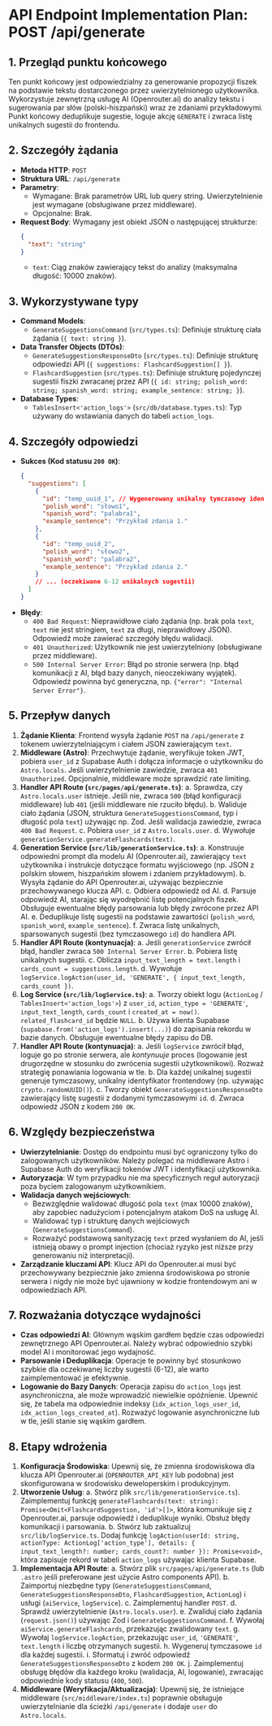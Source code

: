 # API Endpoint Implementation Plan: POST /api/generate

## 1. Przegląd punktu końcowego
Ten punkt końcowy jest odpowiedzialny za generowanie propozycji fiszek na podstawie tekstu dostarczonego przez uwierzytelnionego użytkownika. Wykorzystuje zewnętrzną usługę AI (Openrouter.ai) do analizy tekstu i sugerowania par słów (polski-hiszpański) wraz ze zdaniami przykładowymi. Punkt końcowy deduplikuje sugestie, loguje akcję `GENERATE` i zwraca listę unikalnych sugestii do frontendu.

## 2. Szczegóły żądania
- **Metoda HTTP**: `POST`
- **Struktura URL**: `/api/generate`
- **Parametry**:
  - Wymagane: Brak parametrów URL lub query string. Uwierzytelnienie jest wymagane (obsługiwane przez middleware).
  - Opcjonalne: Brak.
- **Request Body**: Wymagany jest obiekt JSON o następującej strukturze:
  ```json
  {
    "text": "string"
  }
  ```
  - `text`: Ciąg znaków zawierający tekst do analizy (maksymalna długość: 10000 znaków).

## 3. Wykorzystywane typy
- **Command Models**:
  - `GenerateSuggestionsCommand` (`src/types.ts`): Definiuje strukturę ciała żądania (`{ text: string }`).
- **Data Transfer Objects (DTOs)**:
  - `GenerateSuggestionsResponseDto` (`src/types.ts`): Definiuje strukturę odpowiedzi API (`{ suggestions: FlashcardSuggestion[] }`).
  - `FlashcardSuggestion` (`src/types.ts`): Definiuje strukturę pojedynczej sugestii fiszki zwracanej przez API (`{ id: string; polish_word: string; spanish_word: string; example_sentence: string; }`).
- **Database Types**:
  - `TablesInsert<'action_logs'>` (`src/db/database.types.ts`): Typ używany do wstawiania danych do tabeli `action_logs`.

## 4. Szczegóły odpowiedzi
- **Sukces (Kod statusu `200 OK`)**:
  ```json
  {
    "suggestions": [
      {
        "id": "temp_uuid_1", // Wygenerowany unikalny tymczasowy identyfikator frontendowy
        "polish_word": "słowo1",
        "spanish_word": "palabra1",
        "example_sentence": "Przykład zdania 1."
      },
      {
        "id": "temp_uuid_2",
        "polish_word": "słowo2",
        "spanish_word": "palabra2",
        "example_sentence": "Przykład zdania 2."
      }
      // ... (oczekiwane 6-12 unikalnych sugestii)
    ]
  }
  ```
- **Błędy**:
  - `400 Bad Request`: Nieprawidłowe ciało żądania (np. brak pola `text`, `text` nie jest stringiem, `text` za długi, nieprawidłowy JSON). Odpowiedź może zawierać szczegóły błędu walidacji.
  - `401 Unauthorized`: Użytkownik nie jest uwierzytelniony (obsługiwane przez middleware).
  - `500 Internal Server Error`: Błąd po stronie serwera (np. błąd komunikacji z AI, błąd bazy danych, nieoczekiwany wyjątek). Odpowiedź powinna być generyczna, np. `{"error": "Internal Server Error"}`.

## 5. Przepływ danych
1.  **Żądanie Klienta**: Frontend wysyła żądanie `POST` na `/api/generate` z tokenem uwierzytelniającym i ciałem JSON zawierającym `text`.
2.  **Middleware (Astro)**: Przechwytuje żądanie, weryfikuje token JWT, pobiera `user_id` z Supabase Auth i dołącza informacje o użytkowniku do `Astro.locals`. Jeśli uwierzytelnienie zawiedzie, zwraca `401 Unauthorized`. Opcjonalnie, middleware może sprawdzić rate limiting.
3.  **Handler API Route (`src/pages/api/generate.ts`)**:
    a. Sprawdza, czy `Astro.locals.user` istnieje. Jeśli nie, zwraca `500` (błąd konfiguracji middleware) lub `401` (jeśli middleware nie rzuciło błędu).
    b. Waliduje ciało żądania (JSON, struktura `GenerateSuggestionsCommand`, typ i długość pola `text`) używając np. Zod. Jeśli walidacja zawiedzie, zwraca `400 Bad Request`.
    c. Pobiera `user_id` z `Astro.locals.user`.
    d. Wywołuje `generationService.generateFlashcards(text)`.
4.  **Generation Service (`src/lib/generationService.ts`)**:
    a. Konstruuje odpowiedni prompt dla modelu AI (Openrouter.ai), zawierający `text` użytkownika i instrukcje dotyczące formatu wyjściowego (np. JSON z polskim słowem, hiszpańskim słowem i zdaniem przykładowym).
    b. Wysyła żądanie do API Openrouter.ai, używając bezpiecznie przechowywanego klucza API.
    c. Odbiera odpowiedź od AI.
    d. Parsuje odpowiedź AI, starając się wyodrębnić listę potencjalnych fiszek. Obsługuje ewentualne błędy parsowania lub błędy zwrócone przez API AI.
    e. Deduplikuje listę sugestii na podstawie zawartości (`polish_word`, `spanish_word`, `example_sentence`).
    f. Zwraca listę unikalnych, sparsowanych sugestii (bez tymczasowego `id`) do handlera API.
5.  **Handler API Route (kontynuacja)**:
    a. Jeśli `generationService` zwrócił błąd, handler zwraca `500 Internal Server Error`.
    b. Pobiera listę unikalnych sugestii.
    c. Oblicza `input_text_length = text.length` i `cards_count = suggestions.length`.
    d. Wywołuje `logService.logAction(user_id, 'GENERATE', { input_text_length, cards_count })`.
6.  **Log Service (`src/lib/logService.ts`)**:
    a. Tworzy obiekt logu (`ActionLog` / `TablesInsert<'action_logs'>`) z `user_id`, `action_type = 'GENERATE'`, `input_text_length`, `cards_count` i `created_at = now()`. `related_flashcard_id` będzie `NULL`.
    b. Używa klienta Supabase (`supabase.from('action_logs').insert(...)`) do zapisania rekordu w bazie danych. Obsługuje ewentualne błędy zapisu do DB.
7.  **Handler API Route (kontynuacja)**:
    a. Jeśli `logService` zwrócił błąd, loguje go po stronie serwera, ale *kontynuuje* proces (logowanie jest drugorzędne w stosunku do zwrócenia sugestii użytkownikowi). Rozważ strategię ponawiania logowania w tle.
    b. Dla każdej unikalnej sugestii generuje tymczasowy, unikalny identyfikator frontendowy (np. używając `crypto.randomUUID()`).
    c. Tworzy obiekt `GenerateSuggestionsResponseDto` zawierający listę sugestii z dodanymi tymczasowymi `id`.
    d. Zwraca odpowiedź JSON z kodem `200 OK`.

## 6. Względy bezpieczeństwa
- **Uwierzytelnianie**: Dostęp do endpointu musi być ograniczony tylko do zalogowanych użytkowników. Należy polegać na middleware Astro i Supabase Auth do weryfikacji tokenów JWT i identyfikacji użytkownika.
- **Autoryzacja**: W tym przypadku nie ma specyficznych reguł autoryzacji poza byciem zalogowanym użytkownikiem.
- **Walidacja danych wejściowych**:
    - Bezwzględnie walidować długość pola `text` (max 10000 znaków), aby zapobiec nadużyciom i potencjalnym atakom DoS na usługę AI.
    - Walidować typ i strukturę danych wejściowych (`GenerateSuggestionsCommand`).
    - Rozważyć podstawową sanityzację `text` przed wysłaniem do AI, jeśli istnieją obawy o prompt injection (chociaż ryzyko jest niższe przy generowaniu niż interpretacji).
- **Zarządzanie kluczami API**: Klucz API do Openrouter.ai musi być przechowywany bezpiecznie jako zmienna środowiskowa po stronie serwera i nigdy nie może być ujawniony w kodzie frontendowym ani w odpowiedziach API.

## 7. Rozważania dotyczące wydajności
- **Czas odpowiedzi AI**: Głównym wąskim gardłem będzie czas odpowiedzi zewnętrznego API Openrouter.ai. Należy wybrać odpowiednio szybki model AI i monitorować jego wydajność.
- **Parsowanie i Deduplikacja**: Operacje te powinny być stosunkowo szybkie dla oczekiwanej liczby sugestii (6-12), ale warto zaimplementować je efektywnie.
- **Logowanie do Bazy Danych**: Operacja zapisu do `action_logs` jest asynchroniczna, ale może wprowadzić niewielkie opóźnienie. Upewnić się, że tabela ma odpowiednie indeksy (`idx_action_logs_user_id`, `idx_action_logs_created_at`). Rozważyć logowanie asynchroniczne lub w tle, jeśli stanie się wąskim gardłem.

## 8. Etapy wdrożenia
1.  **Konfiguracja Środowiska**: Upewnij się, że zmienna środowiskowa dla klucza API Openrouter.ai (`OPENROUTER_API_KEY` lub podobna) jest skonfigurowana w środowisku deweloperskim i produkcyjnym.
2.  **Utworzenie Usług**:
    a. Stwórz plik `src/lib/generationService.ts`). Zaimplementuj funkcję `generateFlashcards(text: string): Promise<Omit<FlashcardSuggestion, 'id'>[]>`, która komunikuje się z Openrouter.ai, parsuje odpowiedź i deduplikuje wyniki. Obsłuż błędy komunikacji i parsowania.
    b. Stwórz lub zaktualizuj `src/lib/logService.ts`. Dodaj funkcję `logAction(userId: string, actionType: ActionLog['action_type'], details: { input_text_length?: number; cards_count?: number }): Promise<void>`, która zapisuje rekord w tabeli `action_logs` używając klienta Supabase.
3.  **Implementacja API Route**:
    a. Stwórz plik `src/pages/api/generate.ts` (lub `.astro` jeśli preferowane jest użycie Astro components API).
    b. Zaimportuj niezbędne typy (`GenerateSuggestionsCommand`, `GenerateSuggestionsResponseDto`, `FlashcardSuggestion`, `ActionLog`) i usługi (`aiService`, `logService`).
    c. Zaimplementuj handler `POST`.
    d. Sprawdź uwierzytelnienie (`Astro.locals.user`).
    e. Zwaliduj ciało żądania (`request.json()`) używając Zod i `GenerateSuggestionsCommand`.
    f. Wywołaj `aiService.generateFlashcards`, przekazując zwalidowany `text`.
    g. Wywołaj `logService.logAction`, przekazując `user_id`, `'GENERATE'`, `text.length` i liczbę otrzymanych sugestii.
    h. Wygeneruj tymczasowe `id` dla każdej sugestii.
    i. Sformatuj i zwróć odpowiedź `GenerateSuggestionsResponseDto` z kodem `200 OK`.
    j. Zaimplementuj obsługę błędów dla każdego kroku (walidacja, AI, logowanie), zwracając odpowiednie kody statusu (`400`, `500`).
4.  **Middleware (Weryfikacja/Aktualizacja)**: Upewnij się, że istniejące middleware (`src/middleware/index.ts`) poprawnie obsługuje uwierzytelnianie dla ścieżki `/api/generate` i dodaje `user` do `Astro.locals`. 

